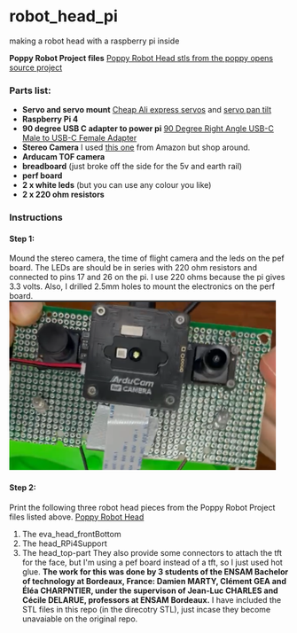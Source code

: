 # robot_head_pi
making a robot head with a raspberry pi inside

__Poppy Robot Project files__ 
[Poppy Robot Head stls from the poppy opens source project](https://github.com/poppy-project/Poppy-eva-head-design) <br/>

### Parts list:

- __Servo and servo mount__ 
[Cheap Ali express servos](https://www.aliexpress.com/w/wholesale-servo-25kg.html?spm=a2g0o.productlist.search.0)  and 
[servo pan tilt](https://www.aliexpress.com/w/wholesale-servo-pan-tilt-MG995-MG996.html?spm=a2g0o.productlist.search.0) <br/>
- __Raspberry Pi 4__ <br/>
- __90 degree USB C adapter to power pi__
[90 Degree Right Angle USB-C Male to USB-C Female Adapter](https://www.amazon.com.au/dp/B0B2NJ3P3L) <br/>
- __Stereo Camera__
I used [this one](https://www.amazon.com.au/Synchronized-Stereo-USB-Camera-Industrial/dp/B07R8LQKV4) from Amazon but shop around.<br/>
- __Arducam TOF camera__ <br/>
- __breadboard__ (just broke off the side for the 5v and earth rail) <br/>
- __perf board__ <br/>
- __2 x white leds__ (but you can use any colour you like) <br/>
- __2 x 220 ohm resistors__

### Instructions
#### Step 1:
Mound the stereo camera, the time of flight camera and the leds on the pef board. 
The LEDs are should be in series with 220 ohm resistors and connected to pins 17 and 26 on the pi. I use 220 ohms because the pi gives 3.3 volts. Also, I drilled 2.5mm holes to mount the electronics on the perf board.
![perf board](https://github.com/jonathanrandall/robot_head_pi/blob/main/images/perf_board.png)

#### Step 2:
Print the following three robot head pieces from the Poppy Robot Project files listed above. [Poppy Robot Head](https://github.com/poppy-project/Poppy-eva-head-design) <br/>
1. The eva_head_frontBottom
2. The head_RPi4Support
3. The head_top-part
They also provide some connectors to attach the tft for the face, but I'm using a pef board instead of a tft, so I just used hot glue.
__The work for this was done by 3 students of the ENSAM Bachelor of technology at Bordeaux, France: Damien MARTY, Clément GEA and Éléa CHARPNTIER, under the supervison of Jean-Luc CHARLES and Cécile DELARUE, professors at ENSAM Bordeaux.__ I have included the STL files in this repo (in the direcotry STL), just incase they become unavaiable on the original repo.

